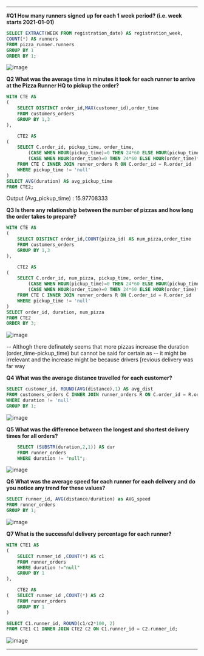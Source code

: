 ----

**#Q1 How many runners signed up for each 1 week period? (i.e. week starts 2021-01-01)**

```sql
SELECT EXTRACT(WEEK FROM registration_date) AS registration_week,
COUNT(*) AS runners
FROM pizza_runner.runners
GROUP BY 1
ORDER BY 1;
````

![image](https://github.com/ishankcode/8-Weeks-SQL-Challenges/assets/66678343/8ad2e5ef-b0d0-43d1-aa1b-ec2771978a44)


**Q2 What was the average time in minutes it took for each runner to arrive at the Pizza Runner HQ to pickup the order?**

````sql
WITH CTE AS 
(
	SELECT DISTINCT order_id,MAX(customer_id),order_time
    FROM customers_orders
    GROUP BY 1,3    
),

	CTE2 AS 
(	
	SELECT C.order_id, pickup_time, order_time,
		(CASE WHEN HOUR(pickup_time)=0 THEN 24*60 ELSE HOUR(pickup_time)*60 END + MINUTE(pickup_time) + SECOND(pickup_time)/60) - 
		(CASE WHEN HOUR(order_time)=0 THEN 24*60 ELSE HOUR(order_time)*60 END + MINUTE(order_time)+SECOND(order_time)/60) AS duration
	FROM CTE C INNER JOIN runner_orders R ON C.order_id = R.order_id
	WHERE pickup_time != 'null'	
)	
SELECT AVG(duration) AS avg_pickup_time
FROM CTE2;
````
Output (Avg_pickup_time) : 15.97708333

**Q3 Is there any relationship between the number of pizzas and how long the order takes to prepare?**
````sql
WITH CTE AS 
(
	SELECT DISTINCT order_id,COUNT(pizza_id) AS num_pizza,order_time
    FROM customers_orders
    GROUP BY 1,3    
),

	CTE2 AS 
(	
	SELECT C.order_id, num_pizza, pickup_time, order_time,
		(CASE WHEN HOUR(pickup_time)=0 THEN 24*60 ELSE HOUR(pickup_time)*60 END + MINUTE(pickup_time) + SECOND(pickup_time)/60) - 
		(CASE WHEN HOUR(order_time)=0 THEN 24*60 ELSE HOUR(order_time)*60 END + MINUTE(order_time)+SECOND(order_time)/60) AS duration
	FROM CTE C INNER JOIN runner_orders R ON C.order_id = R.order_id
	WHERE pickup_time != 'null'	
)	
SELECT order_id, duration, num_pizza
FROM CTE2
ORDER BY 3;
````

![image](https://github.com/ishankcode/8-Weeks-SQL-Challenges/assets/66678343/ea9d7525-bb59-4a58-9cae-5eea2bc24fa1)


-- Althogh there definately seems that more pizzas increase the duration (order_time-pickup_time) but cannot be said for certain as
-- it might be irrelevant and the increase might be because drivers [revious delivery was far way

**Q4 What was the average distance travelled for each customer?**

````sql
SELECT customer_id, ROUND(AVG(distance),1) AS avg_dist
FROM customers_orders C INNER JOIN runner_orders R ON C.order_id = R.order_id
WHERE duration != 'null'
GROUP BY 1;
````
![image](https://github.com/ishankcode/8-Weeks-SQL-Challenges/assets/66678343/353352ba-d468-470c-a0c3-c31e67881ed3)


**Q5 What was the difference between the longest and shortest delivery times for all orders?**

````sql
	SELECT (SUBSTR(duration,2,1)) AS dur 
    FROM runner_orders
    WHERE duration != "null";
 ````
 ![image](https://github.com/ishankcode/8-Weeks-SQL-Challenges/assets/66678343/ce94b460-8471-4aa2-a0ea-cc2cdccacef5)


**Q6 What was the average speed for each runner for each delivery and do you notice any trend for these values?**
```sql
SELECT runner_id, AVG(distance/duration) as AVG_speed
FROM runner_orders
GROUP BY 1;
````
![image](https://github.com/ishankcode/8-Weeks-SQL-Challenges/assets/66678343/e6d89ce9-58a2-4ed2-9f74-5b99ac1beee1)

**Q7 What is the successful delivery percentage for each runner?**
````sql
WITH CTE1 AS 
(
	SELECT runner_id ,COUNT(*) AS c1
	FROM runner_orders
	WHERE duration !="null"
	GROUP BY 1
),

	CTE2 AS 
(	SELECT runner_id ,COUNT(*) AS c2
	FROM runner_orders
	GROUP BY 1
)

SELECT C1.runner_id, ROUND(c1/c2*100, 2)
FROM CTE1 C1 INNER JOIN CTE2 C2 ON C1.runner_id = C2.runner_id;
````
![image](https://github.com/ishankcode/8-Weeks-SQL-Challenges/assets/66678343/fda3c0b7-c3f3-4a21-86fd-d4cee3318086)

----


